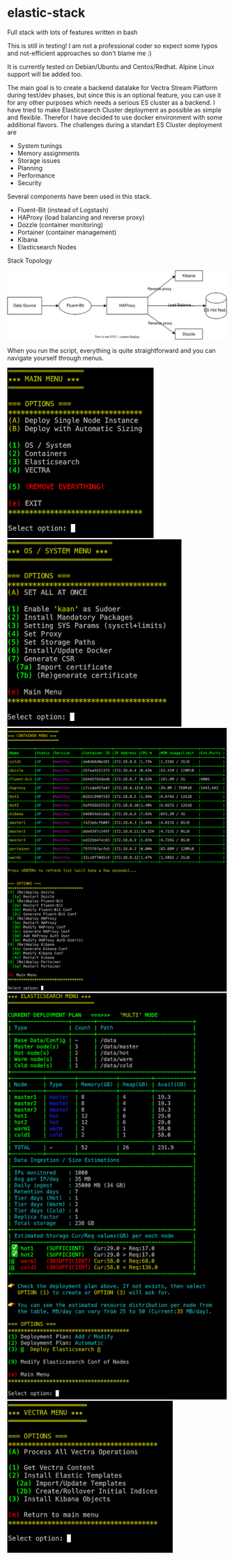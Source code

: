 # elastic-stack
Full stack with lots of features written in bash

This is still in testing! I am not a professional coder so expect some typos and not-efficient approaches so don't blame me :)

It is currently tested on Debian/Ubuntu and Centos/Redhat. Alpine Linux support will be added too.

The main goal is to create a backend datalake for Vectra Stream Platform during test/dev phases, but since this is an optional feature, you can use it for any other purposes which needs a serious ES cluster as a backend.
I have tried to make Elasticsearch Cluster deployment as possible as simple and flexible. Therefor I have decided to use docker environment with some additional flavors.
The challenges during a standart ES Cluster deployment are
  - System tunings
  - Memory assignments
  - Storage issues
  - Planning
  - Performance
  - Security

Several components have been used in this stack.
  - Fluent-Bit (instead of Logstash)
  - HAProxy (load balancing and reverse proxy)
  - Dozzle (container monitoring)
  - Portainer (container management)
  - Kibana
  - Elasticsearch Nodes

Stack Topology

![topology](./screenshots/stack-topology.svg)

When you run the script, everything is quite straightforward and you can navigate yourself through menus.

![main-menu](./screenshots/main-menu.png)
![os-menu](./screenshots/os_system-menu.png)
![container-menu](./screenshots/container-menu.png)
![elastic-menu](./screenshots/elastic-menu.png)
![vectra-menu](./screenshots/vectra-menu.png)


